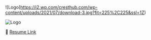 
![Logo]https://i2.wp.com/cresthub.com/wp-content/uploads/2021/07/download-3.jpg?fit=225%2C225&ssl=1Z)

![Logo](https://hng.tech/img/brand-logo.png)


🔗 [Resume Link](https://nwaosevictor-hng-resume.netlify.app/)